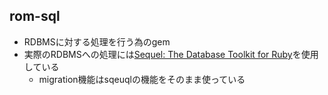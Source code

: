 
## rom-sql

* RDBMSに対する処理を行う為のgem
* 実際のRDBMSへの処理には[Sequel: The Database Toolkit for Ruby](http://sequel.jeremyevans.net/)を使用している
  * migration機能はsqeuqlの機能をそのまま使っている
